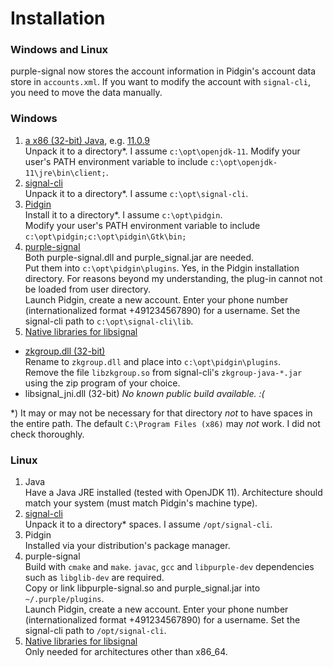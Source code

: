 # Installation

### Windows and Linux

purple-signal now stores the account information in Pidgin's account data store in `accounts.xml`. If you want to modify the account with `signal-cli`, you need to move the data manually.

### Windows

1. [a x86 (32-bit) Java](https://adoptopenjdk.net/releases.html), e.g. [11.0.9](https://github.com/AdoptOpenJDK/openjdk11-binaries/releases/download/jdk-11.0.9%2B11.1/OpenJDK11U-jdk_x86-32_windows_hotspot_11.0.9_11.zip)  
  Unpack it to a directory*. I assume `c:\opt\openjdk-11`.
  Modify your user's PATH environment variable to include `c:\opt\openjdk-11\jre\bin\client;`.
1. [signal-cli](https://github.com/AsamK/signal-cli/releases/tag/v0.7.2)  
  Unpack it to a directory*. I assume `c:\opt\signal-cli`.  
1. [Pidgin](https://sourceforge.net/projects/pidgin/files/Pidgin/2.13.0/pidgin-2.13.0-offline.exe/download)  
  Install it to a directory*. I assume `c:\opt\pidgin`.  
  Modify your user's PATH environment variable to include `c:\opt\pidgin;c:\opt\pidgin\Gtk\bin;`
1. [purple-signal](https://buildbot.hehoe.de/purple-signal/builds/)  
  Both purple-signal.dll and purple_signal.jar are needed.  
  Put them into `c:\opt\pidgin\plugins`. Yes, in the Pidgin installation directory. For reasons beyond my understanding, the plug-in cannot not be loaded from user directory.  
  Launch Pidgin, create a new account. Enter your phone number (internationalized format +491234567890) for a username. Set the signal-cli path to `c:\opt\signal-cli\lib`.
1. [Native libraries for libsignal](https://github.com/AsamK/signal-cli/wiki/Provide-native-lib-for-libsignal)  
  * [zkgroup.dll (32-bit)](https://github.com/dennisameling/zkgroup/releases/)  
    Rename to `zkgroup.dll` and place into `c:\opt\pidgin\plugins`.  
    Remove the file `libzkgroup.so` from signal-cli's `zkgroup-java-*.jar` using the zip program of your choice.  
  * libsignal_jni.dll (32-bit)
    *No known public build available. :(*

*) It may or may not be necessary for that directory *not* to have spaces in the entire path. The default `C:\Program Files (x86)` may *not* work. I did not check thoroughly.

### Linux

1. Java  
  Have a Java JRE installed (tested with OpenJDK 11). Architecture should match your system (must match Pidgin's machine type).
1. [signal-cli](https://github.com/AsamK/signal-cli/releases/tag/v0.7.2)  
  Unpack it to a directory* spaces. I assume `/opt/signal-cli`.
1. Pidgin  
  Installed via your distribution's package manager.
1. purple-signal  
  Build with `cmake` and `make`. `javac`, `gcc` and `libpurple-dev` dependencies such as `libglib-dev` are required.  
  Copy or link libpurple-signal.so and purple_signal.jar into `~/.purple/plugins`.  
  Launch Pidgin, create a new account. Enter your phone number (internationalized format +491234567890) for a username. Set the signal-cli path to `/opt/signal-cli`.
1. [Native libraries for libsignal](https://github.com/AsamK/signal-cli/wiki/Provide-native-lib-for-libsignal)  
  Only needed for architectures other than x86_64.
